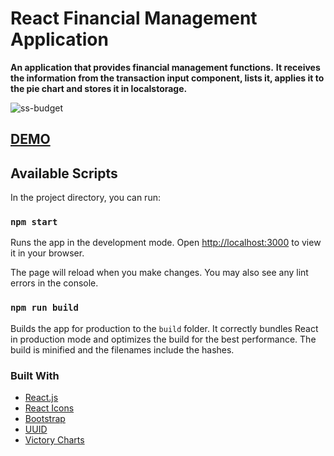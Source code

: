 # React Financial Management Application
**An application that provides financial management functions.**
**It receives the information from the transaction input component, lists it, applies it to the pie chart and stores it in localstorage.**

![ss-budget](https://user-images.githubusercontent.com/14932895/187091054-3a24e3a9-06e4-4cba-a9ed-58903a9990d7.png)

## [DEMO](https://react-app-budget.netlify.app/)

## Available Scripts

In the project directory, you can run:

### `npm start`

Runs the app in the development mode.
Open [http://localhost:3000](http://localhost:3000) to view it in your browser.

The page will reload when you make changes.
You may also see any lint errors in the console.

### `npm run build`

Builds the app for production to the `build` folder.
It correctly bundles React in production mode and optimizes the build for the best performance.
The build is minified and the filenames include the hashes.

### Built With

* [React.js](https://reactjs.org/)
* [React Icons](https://react-icons.github.io/react-icons/)
* [Bootstrap](https://getbootstrap.com/)
* [UUID](https://github.com/uuidjs/uuid)
* [Victory Charts](https://formidable.com/open-source/victory/)




